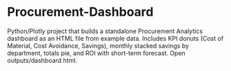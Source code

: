 # Procurement-Dashboard
Python/Plotly project that builds a standalone Procurement Analytics dashboard as an HTML file from example data. Includes KPI donuts (Cost of Material, Cost Avoidance, Savings), monthly stacked savings by department, totals pie, and ROI with short-term forecast. Open outputs/dashboard.html.
